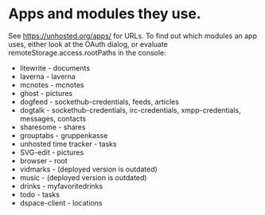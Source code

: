 # Apps and modules they use.

See https://unhosted.org/apps/ for URLs. To find out which modules an app uses,
either look at the OAuth dialog, or evaluate remoteStorage.access.rootPaths in
the console:

* litewrite - documents
* laverna - laverna
* mcnotes - mcnotes
* ghost - pictures
* dogfeed - sockethub-credentials, feeds, articles
* dogtalk - sockethub-credentials, irc-credentials, xmpp-credentials, messages, contacts
* sharesome - shares
* grouptabs - gruppenkasse
* unhosted time tracker - tasks
* SVG-edit - pictures
* browser - root
* vidmarks - (deployed version is outdated)
* music - (deployed version is outdated)
* drinks - myfavoritedrinks
* todo - tasks
* dspace-client - locations

